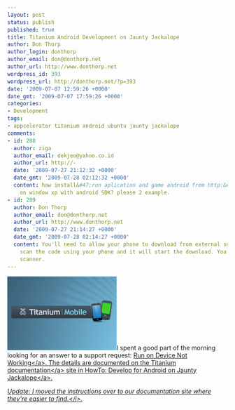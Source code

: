 ```yaml
---
layout: post
status: publish
published: true
title: Titanium Android Development on Jaunty Jackalope
author: Don Thorp
author_login: donthorp
author_email: don@donthorp.net
author_url: http://www.donthorp.net
wordpress_id: 393
wordpress_url: http://donthorp.net/?p=393
date: '2009-07-07 12:59:26 +0000'
date_gmt: '2009-07-07 17:59:26 +0000'
categories:
- Development
tags:
- appcelerator titanium android ubuntu jaunty jackalope
comments:
- id: 288
  author: ziga
  author_email: dekjeo@yahoo.co.id
  author_url: http://-
  date: '2009-07-27 21:12:32 +0000'
  date_gmt: '2009-07-28 02:12:32 +0000'
  content: how install&#47;run aplication and game android from http:&#47;&#47;www.androidfreeware.net
    on window xp with android SDK? please 2 example.
- id: 289
  author: Don Thorp
  author_email: don@donthorp.net
  author_url: http://www.donthorp.net
  date: '2009-07-27 21:14:27 +0000'
  date_gmt: '2009-07-28 02:14:27 +0000'
  content: You'll need to allow your phone to download from external sources then
    scan the code using your phone and it will start the download. You'll need a barcode
    scanner.
---
```

<p><img src="&#47;content&#47;uploads&#47;2009&#47;07&#47;picture-91.png" alt="picture-9" title="picture-91" class="alignleft size-full wp-image-421" &#47;>I spent a good part of the morning looking for an answer to a support request: <a href="http:&#47;&#47;support.appcelerator.net&#47;discussions&#47;support&#47;83-run-on-device-not-working" target="_blank">Run on Device Not Working<&#47;a>. The details are documented on the <a href="" target="_blank">Titanium documentation<&#47;a> site in <a href="http:&#47;&#47;www.codestrong.com&#47;timobile&#47;howto&#47;develop-for-android-on-jaunty-jackalope&#47;" target="_blank">HowTo: Develop for Android on Jaunty Jackalope<&#47;a>.</p>
<p><i>Update: I moved the instructions over to our documentation site where they're easier to find.<&#47;i>.</p>
